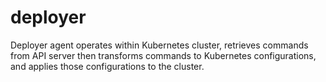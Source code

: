 # deployer

Deployer agent operates within Kubernetes cluster,
retrieves commands from API server then transforms commands to Kubernetes configurations,
and applies those configurations to the cluster.
